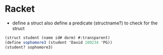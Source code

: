 # Racket

* define a struct also define a predicate (structname?) to check for the struct
```scheme
(struct student (name id# dorm) #:transparent)
(define sophomore3 (student 'David 100234 'PG))
(student? sophomore3)
```
